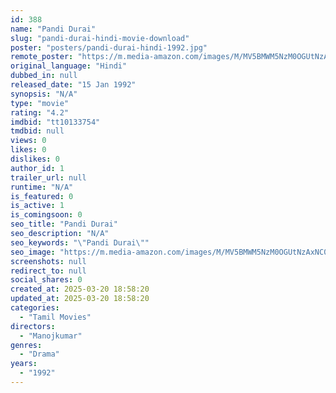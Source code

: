 ```yaml
---
id: 388
name: "Pandi Durai"
slug: "pandi-durai-hindi-movie-download"
poster: "posters/pandi-durai-hindi-1992.jpg"
remote_poster: "https://m.media-amazon.com/images/M/MV5BMWM5NzM0OGUtNzAxNC00MTI1LTkzMjMtZGUyNjRkM2Y0ODU3XkEyXkFqcGdeQXVyMjA4OTI5NDQ@._V1_SX300.jpg"
original_language: "Hindi"
dubbed_in: null
released_date: "15 Jan 1992"
synopsis: "N/A"
type: "movie"
rating: "4.2"
imdbid: "tt10133754"
tmdbid: null
views: 0
likes: 0
dislikes: 0
author_id: 1
trailer_url: null
runtime: "N/A"
is_featured: 0
is_active: 1
is_comingsoon: 0
seo_title: "Pandi Durai"
seo_description: "N/A"
seo_keywords: "\"Pandi Durai\""
seo_image: "https://m.media-amazon.com/images/M/MV5BMWM5NzM0OGUtNzAxNC00MTI1LTkzMjMtZGUyNjRkM2Y0ODU3XkEyXkFqcGdeQXVyMjA4OTI5NDQ@._V1_SX300.jpg"
screenshots: null
redirect_to: null
social_shares: 0
created_at: 2025-03-20 18:58:20
updated_at: 2025-03-20 18:58:20
categories:
  - "Tamil Movies"
directors:
  - "Manojkumar"
genres:
  - "Drama"
years:
  - "1992"
---
```

